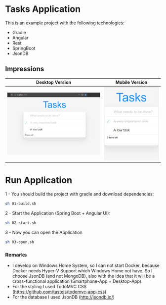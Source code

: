# Tasks Application
This is an example project with the following technologies:
* Gradle
* Angular
* Rest
* SpringBoot
* JsonDB

## Impressions
Desktop Version                                 |  Mobile Version
:----------------------------------------------:|:----------------------------------------------:
![Tasks-desktop.png](assets/Tasks-desktop.PNG)  |  ![Tasks-mobile.png](assets/Tasks-mobile.PNG)

# Run Application
1 - You should build the project with gradle and download dependencies:
```bash
sh 01-build.sh
```
2 - Start the Application (Spring Boot + Angular UI):
```bash
sh 02-start.sh
```
3 - Now you can open the Application
```bash
sh 03-open.sh
```

### Remarks
* I develop on Windows Home System, so I can not start Docker, because Docker needs Hyper-V Support which Windows Home not have. So I choose JsonDB (and not MongoDB), 
also with the idea that it will be a cross-functional application (Smartphone-App + Desktop-App).
* For the styling  I used TodoMVC CSS (https://github.com/tastejs/todomvc-app-css)
* For the database I used JsonDB (http://jsondb.io/)